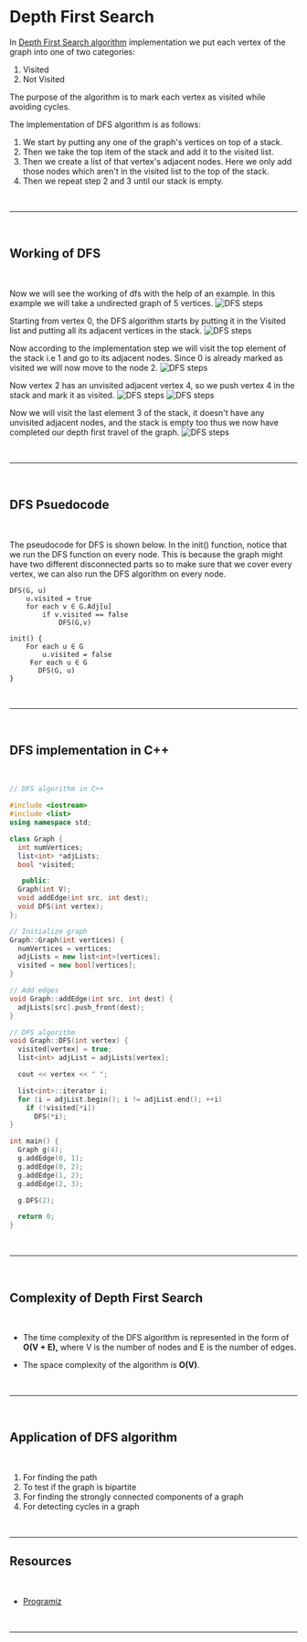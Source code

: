 # Depth First Search

In [Depth First Search algorithm](https://www.programiz.com/dsa/graph-dfs) implementation we put each vertex of the graph into one of two categories:

1. Visited
2. Not Visited

The purpose of the algorithm is to mark each vertex as visited while avoiding cycles.

The implementation of DFS algorithm is as follows:

1. We start by putting any one of the graph's vertices on top of a stack.
2. Then we take the top item of the stack and add it to the visited list.
3. Then we create a list of that vertex's adjacent nodes. Here we only add those nodes which aren't in the visited list to the top of the stack.
4. Then we repeat step 2 and 3 until our stack is empty.

<br>

* * * * *

<br>

## **Working of DFS**

<br>

Now we will see the working of dfs with the help of an example. In this example we will take a undirected graph of 5 vertices.
![DFS steps](https://cdn.programiz.com/sites/tutorial2program/files/graph-dfs-step-0.png "undirected graph")

Starting from vertex 0, the DFS algorithm starts by putting it in the Visited list and putting all its adjacent vertices in the stack.
![DFS steps](https://cdn.programiz.com/sites/tutorial2program/files/graph-dfs-step-1.png "Visiting the elements and putting them in the stack")

Now according to the implementation step we will visit the top element of the stack i.e 1 and go to its adjacent nodes. Since 0 is already marked as visited we will now move to the node 2.
![DFS steps](https://cdn.programiz.com/sites/tutorial2program/files/graph-dfs-step-2.png "Visit the top element of the stack")

Now vertex 2 has an unvisited adjacent vertex 4, so we push vertex 4 in the stack and mark it as visited.
![DFS steps](https://cdn.programiz.com/sites/tutorial2program/files/graph-dfs-step-3.png "Visiting vertex 4 which is adjacent to vertex 2, so we push it to the stack and mark it visited")
![DFS steps](https://cdn.programiz.com/sites/tutorial2program/files/graph-dfs-step-4.png "Visiting vertex 4 which is adjacent to vertex 2, so we push it to the stack and mark it visited")

Now we will visit the last element 3 of the stack, it doesn't have any unvisited adjacent nodes, and the stack is empty too thus we now have completed our depth first travel of the graph.
![DFS steps](https://cdn.programiz.com/sites/tutorial2program/files/graph-dfs-step-5.png "Visited all the nodes of the undirected graph")

<br>

* * * * *

<br>

## **DFS Psuedocode**

<br>

The pseudocode for DFS is shown below. In the init() function, notice that we run the DFS function on every node. This is because the graph might have two different disconnected parts so to make sure that we cover every vertex, we can also run the DFS algorithm on every node.
```
DFS(G, u)
    u.visited = true
    for each v ∈ G.Adj[u]
        if v.visited == false
            DFS(G,v)
     
init() {
    For each u ∈ G
        u.visited = false
     For each u ∈ G
       DFS(G, u)
}
```

<br>

* * * * *

<br>

## DFS implementation in C++

<br>

```cpp
// DFS algorithm in C++

#include <iostream>
#include <list>
using namespace std;

class Graph {
  int numVertices;
  list<int> *adjLists;
  bool *visited;

   public:
  Graph(int V);
  void addEdge(int src, int dest);
  void DFS(int vertex);
};

// Initialize graph
Graph::Graph(int vertices) {
  numVertices = vertices;
  adjLists = new list<int>[vertices];
  visited = new bool[vertices];
}

// Add edges
void Graph::addEdge(int src, int dest) {
  adjLists[src].push_front(dest);
}

// DFS algorithm
void Graph::DFS(int vertex) {
  visited[vertex] = true;
  list<int> adjList = adjLists[vertex];

  cout << vertex << " ";

  list<int>::iterator i;
  for (i = adjList.begin(); i != adjList.end(); ++i)
    if (!visited[*i])
      DFS(*i);
}

int main() {
  Graph g(4);
  g.addEdge(0, 1);
  g.addEdge(0, 2);
  g.addEdge(1, 2);
  g.addEdge(2, 3);

  g.DFS(2);

  return 0;
}
```

<br>

* * * * *

<br>

## **Complexity of Depth First Search**

<br>

* The time complexity of the DFS algorithm is represented in the form of 
**O(V + E),** where V is the number of nodes and E is the number of edges.

* The space complexity of the algorithm is **O(V)**.

<br>

* * * * *

<br>

## **Application of DFS algorithm**

<br>

1. For finding the path
2. To test if the graph is bipartite
3. For finding the strongly connected components of a graph
4. For detecting cycles in a graph

<br>

* * * * *

## **Resources**

<br>

* [Programiz](https://www.programiz.com/dsa/graph-dfs)

<br>

* * * * *
